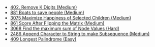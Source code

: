 - [402. Remove K Digits (Medium)](../Year/2024/April/402_Remove_K_Digits_(Medium).cpp)
- [881 Boats to save people (Medium)](../Year/2024/May/881_Boats_to_save_people_(Medium).cpp)
- [3075 Maximize Happiness of Selected Children (Medium)](../Year/2024/May/3075_Maximize_Happiness_Of_Selected_Children_(Medium).cpp)
- [861 Score After Flipping the Matrix (Medium)](../Year/2024/May/861_Score_After_Flipping_The_Matrix_(Medium).cpp)
- [3068 Find the maximum sum of Node Values (Hard)](../Year/2024/May/3068_Find_the_maximum_sum_of_Node_Values_(Hard).cpp)
- [2486 Append Character to String to make Subsequence (Medium)](../Year/2024/June/2486_Append_Characters_to_make_String_Subsequence_(Medium).cpp)
- [409 Longest Palindrome (Easy)](../Year/2024/June/409_Longest_Palindrome_(Easy).cpp)
